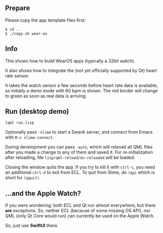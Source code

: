 
Prepare
-------

Please copy the app template files first:
```
$ cd ..
$ ./copy.sh wear-os
```


Info
----

This shows how to build WearOS apps (typically a 32bit watch).

It also shows how to integrate the (not yet officially supported by Qt) heart
rate sensor.

It takes the watch sensor a few seconds before heart rate data is available, so
initially a demo mode with 60 bpm is shown. The red border will change to green
as soon as real data is arriving.



Run (desktop demo)
------------------
```
lqml run.lisp
```
Optionally pass `-slime` to start a Swank server, and connect from Emacs with
`M-x slime-connect`.

During development you can pass `-auto`, which will releoad all QML files after
you made a change to any of them and saved it. For re-initialization after
reloading, file `lisp/qml-reload/on-reloaded` will be loaded.

Closing the window quits the app. If you try to kill it with `ctrl-c`, you need
an additional `ctrl-d` to exit from ECL. To quit from Slime, do `(qq)` which is
short for `(qquit)`.



...and the Apple Watch?
-----------------------

If you were wondering: both ECL and Qt run almost everywhere, but there **are**
exceptions. So, neither ECL (because of some missing OS API), nor QML (only Qt
Core would run) can currently be used on the Apple Watch.

So, just use **SwiftUI** there.
